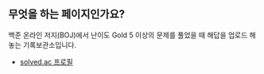 ## 무엇을 하는 페이지인가요?

백준 온라인 저지(BOJ)에서 난이도 Gold 5 이상의 문제를 풀었을 때 해답을 업로드 해 놓는 기록보관소입니다.



- [solved.ac 프로필](https://solved.ac/profile/kim0724)

  
